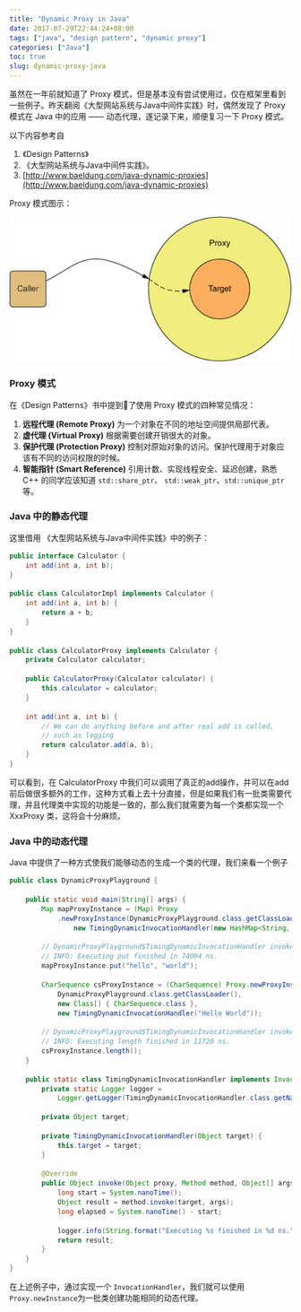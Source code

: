 ```yaml
---
title: "Dynamic Proxy in Java"
date: 2017-07-29T22:44:24+08:00
tags: ["java", "design pattern", "dynamic proxy"]
categories: ["Java"]
toc: true
slug: dynamic-proxy-java
---
```


虽然在一年前就知道了 Proxy 模式，但是基本没有尝试使用过，仅在框架里看到一些例子。昨天翻阅《大型网站系统与Java中间件实践》时，偶然发现了 Proxy 模式在 Java 中的应用 —— 动态代理，遂记录下来，顺便复习一下 Proxy 模式。

<!--more-->

以下内容参考自 

1. 《Design Patterns》
2. 《大型网站系统与Java中间件实践》。
3. [http://www.baeldung.com/java-dynamic-proxies](http://www.baeldung.com/java-dynamic-proxies)

Proxy 模式图示：

![Proxy Pattern](img/proxy_pattern.jpg)

### Proxy 模式

在《Design Patterns》书中提到了使用 Proxy 模式的四种常见情况：

1. **远程代理 (Remote Proxy)** 为一个对象在不同的地址空间提供局部代表。
2. **虚代理 (Virtual Proxy)** 根据需要创建开销很大的对象。
3. **保护代理 (Protection Proxy)** 控制对原始对象的访问。保护代理用于对象应该有不同的访问权限的时候。
4. **智能指针 (Smart Reference)** 引用计数、实现线程安全、延迟创建，熟悉 C++ 的同学应该知道 `std::share_ptr`、 `std::weak_ptr`、`std::unique_ptr` 等。

### Java 中的静态代理

这里借用 《大型网站系统与Java中间件实践》中的例子：

```java
public interface Calculator {
    int add(int a, int b);
}

public class CalculatorImpl implements Calculator {
    int add(int a, int b) {
        return a + b;
    }
}

public class CalculatorProxy implements Calculator {
    private Calculator calculator;
    
    public CalculatorProxy(Calculator calculator) {
        this.calculator = calculator;
    }
    
    int add(int a, int b) {
        // We can do anything before and after real add is called,
        // such as logging
        return calculator.add(a, b);
    }
}
```

可以看到，在 CalculatorProxy 中我们可以调用了真正的add操作，并可以在add前后做很多额外的工作，这种方式看上去十分直接，但是如果我们有一批类需要代理，并且代理类中实现的功能是一致的，那么我们就需要为每一个类都实现一个 XxxProxy 类，这将会十分麻烦。

### Java 中的动态代理

Java 中提供了一种方式使我们能够动态的生成一个类的代理，我们来看一个例子

```java
public class DynamicProxyPlayground {

    public static void main(String[] args) {
        Map mapProxyInstance = (Map) Proxy
            .newProxyInstance(DynamicProxyPlayground.class.getClassLoader(), new Class[]{Map.class},
                new TimingDynamicInvocationHandler(new HashMap<String, String>()));

        // DynamicProxyPlayground$TimingDynamicInvocationHandler invoke 
        // INFO: Executing put finished in 74094 ns.
        mapProxyInstance.put("hello", "world");

        CharSequence csProxyInstance = (CharSequence) Proxy.newProxyInstance(
            DynamicProxyPlayground.class.getClassLoader(),
            new Class[] { CharSequence.class },
            new TimingDynamicInvocationHandler("Hello World"));

        // DynamicProxyPlayground$TimingDynamicInvocationHandler invoke 
        // INFO: Executing length finished in 11720 ns.
        csProxyInstance.length();
    }

    public static class TimingDynamicInvocationHandler implements InvocationHandler {
        private static Logger logger =
            Logger.getLogger(TimingDynamicInvocationHandler.class.getName());

        private Object target;

        private TimingDynamicInvocationHandler(Object target) {
            this.target = target;
        }

        @Override
        public Object invoke(Object proxy, Method method, Object[] args) throws Throwable {
            long start = System.nanoTime();
            Object result = method.invoke(target, args);
            long elapsed = System.nanoTime() - start;

            logger.info(String.format("Executing %s finished in %d ns.", method.getName(), elapsed));
            return result;
        }
    }
}
```

在上述例子中，通过实现一个 `InvocationHandler`，我们就可以使用`Proxy.newInstance`为一批类创建功能相同的动态代理。
